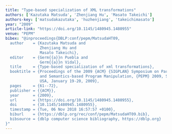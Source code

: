 ```yaml
---
title: "Type-based specialization of XML transformations"
authors: ['Kazutaka Matsuda', 'Zhenjiang Hu', 'Masato Takeichi']
authors-key: ['matsudakazutaka', 'huzhenjiang', 'takeichimasato']
year: "2009"
article-link: "https://doi.org/10.1145/1480945.1480955"
venue: "PEPM"
bibex: "@inproceedings{DBLP:conf/pepm/MatsudaHT09,
  author    = {Kazutaka Matsuda and
               Zhenjiang Hu and
               Masato Takeichi},
  editor    = {Germ{{a}}n Puebla and
               Germ{{a}}n Vidal},
  title     = {Type-based specialization of xml transformations},
  booktitle = {Proceedings of the 2009 {ACM} {SIGPLAN} Symposium on Partial Evaluation
               and Semantics-based Program Manipulation, {PEPM} 2009, Savannah, GA,
               USA, January 19-20, 2009},
  pages     = {61--72},
  publisher = {{ACM}},
  year      = {2009},
  url       = {https://doi.org/10.1145/1480945.1480955},
  doi       = {10.1145/1480945.1480955},
  timestamp = {Tue, 06 Nov 2018 16:57:57 +0100},
  biburl    = {https://dblp.org/rec/conf/pepm/MatsudaHT09.bib},
  bibsource = {dblp computer science bibliography, https://dblp.org}
}"
---
```


